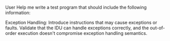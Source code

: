 User
Help me write a test program that should include the following information:

Exception Handling:
Introduce instructions that may cause exceptions or faults.  Validate that the IDU can handle exceptions correctly, and the out-of-order execution doesn't compromise exception handling semantics.